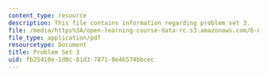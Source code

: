 ```yaml
---
content_type: resource
description: This file contains information regarding problem set 3.
file: /media/https%3A/open-learning-course-data-rc.s3.amazonaws.com/6-851-advanced-data-structures-spring-2012/fb25410e1d0c81d378710e46574bbcec_MIT6_851S12_ps3.pdf
file_type: application/pdf
resourcetype: Document
title: Problem Set 3
uid: fb25410e-1d0c-81d3-7871-0e46574bbcec
---
```

